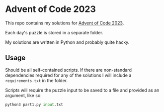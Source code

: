 # Advent of Code 2023

This repo contains my solutions for [Advent of Code 2023](https://adventofcode.com/2023).

Each day's puzzle is stored in a separate folder.

My solutions are written in Python and probably quite hacky.

## Usage

Should be all self-contained scripts. If there are non-standard dependencies required for any of the solutions I will include a `requirements.txt` in the folder.

Scripts will require the puzzle input to be saved to a file and provided as an argument, like so:

```python
python3 part1.py input.txt
```

